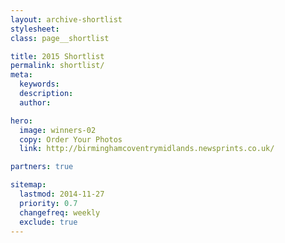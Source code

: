 ```yaml
---
layout: archive-shortlist
stylesheet:
class: page__shortlist

title: 2015 Shortlist
permalink: shortlist/
meta:
  keywords:
  description:
  author:

hero:
  image: winners-02
  copy: Order Your Photos
  link: http://birminghamcoventrymidlands.newsprints.co.uk/

partners: true

sitemap:
  lastmod: 2014-11-27
  priority: 0.7
  changefreq: weekly
  exclude: true
---
```

